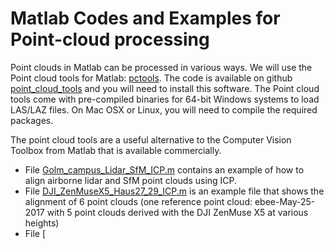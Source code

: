 # Matlab Codes and Examples for Point-cloud processing

Point clouds in Matlab can be processed in various ways. We will use the Point cloud tools for Matlab: [pctools](http://www.geo.tuwien.ac.at/downloads/pg/pctools/pctools.html). The code is available on github [point_cloud_tools](https://github.com/pglira/Point_cloud_tools_for_Matlab) and you will need to  install this software. The Point cloud tools come with pre-compiled binaries for 64-bit Windows systems to load LAS/LAZ files. On Mac OSX or Linux, you will need to compile the required packages.

The point cloud tools are a useful alternative to the Computer Vision Toolbox from Matlab that is available commercially.

+ File [Golm_campus_Lidar_SfM_ICP.m](Golm_campus_Lidar_SfM_ICP.m) contains an example of how to align airborne lidar and SfM point clouds using ICP.
+ File [DJI_ZenMuseX5_Haus27_29_ICP.m](DJI_ZenMuseX5_Haus27_29_ICP.m) is an example file that shows the alignment of 6 point clouds (one reference point cloud: ebee-May-25-2017 with 5 point clouds derived with the DJI ZenMuse X5 at various heights)
+ File [

